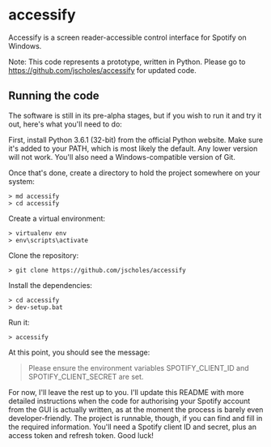 # accessify

Accessify is a screen reader-accessible control interface for Spotify on Windows.

Note: This code represents a prototype, written in Python.  Please go to https://github.com/jscholes/accessify for updated code.

## Running the code

The software is still in its pre-alpha stages, but if you wish to run it and try it out, here's what you'll need to do:

First, install Python 3.6.1 (32-bit) from the official Python website.  Make sure it's added to your PATH, which is most likely the default.  Any lower version will not work.  You'll also need a Windows-compatible version of Git.

Once that's done, create a directory to hold the project somewhere on your system:

    > md accessify
    > cd accessify

Create a virtual environment:

    > virtualenv env
    > env\scripts\activate

Clone the repository:

    > git clone https://github.com/jscholes/accessify

Install the dependencies:

    > cd accessify
    > dev-setup.bat

Run it:

    > accessify

At this point, you should see the message:

> Please ensure the environment variables SPOTIFY_CLIENT_ID and SPOTIFY_CLIENT_SECRET are set.

For now, I'll leave the rest up to you.  I'll update this README with more detailed instructions when the code for authorising your Spotify account from the GUI is actually written, as at the moment the process is barely even developer-friendly.  The project is runnable, though, if you can find and fill in the required information.  You'll need a Spotify client ID and secret, plus an access token and refresh token.  Good luck!
